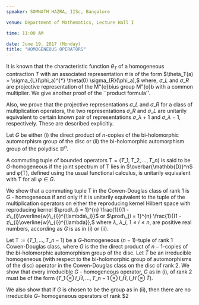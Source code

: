 ```yaml
---
speaker: SOMNATH HAZRA, IISc, Bangalore

venue: Department of Mathematics, Lecture Hall I

time: 11:00 AM

date: June 19, 2017 (Monday)
title: "HOMOGENEOUS OPERATORS"
---
```


It is known that the characteristic function $\theta_T$ of a
homogeneous contraction $T$ with an associated representation $\pi$ is of
the form
$\theta_T(a) = \sigma\_{L}(\phi_a)^{*\} \theta(0) \sigma\_{R}(\phi\_a),$
where, $\sigma\_{L}$ and $\sigma\_{R}$ are projective representation of the
M\"{o}bius group M\"{o}b with a common multiplier.  We give another proof
of the ``product formula''.

Also, we prove that the projective representations $\sigma\_L$ and
$\sigma\_R$ for a class of multiplication  operators, the two
representations $\sigma\_{R}$ and $\sigma\_{L}$ are unitarily equivalent to
certain known pair of representations $\sigma\_{\lambda + 1}$ and
$\sigma\_{\lambda - 1},$ respectively. These are described explicitly.

Let $G$ be either (i) the direct product of $n$-copies of the
bi-holomorphic automorphism group of the disc or (ii) the bi-holomorphic
automorphism group of the polydisc $\mathbb D^n.$

A commuting tuple of bounded operators $\mathsf{T} = (T\_1, T\_2,\ldots
,T\_n)$ is said to be $G$-homogeneous if the joint spectrum of $\mathsf{T}$
lies in $\overbar{\mathbb{D}}^n$ and $\varphi(\mathsf{T}),$ defined using
the usual functional calculus, is unitarily equivalent with $\mathsf{T}$
for all $\varphi \in G.$

We show that a commuting tuple $\mathsf{T}$ in the Cowen-Douglas class  of
  rank $1$ is $G$ - homogeneous if and only if it is unitarily equivalent
to the tuple of the multiplication operators on either the reproducing
kernel Hilbert space with reproducing kernel $\prod\_{i = 1}^{n}
\frac{1}{(1 - z\_{i}\overline{w}\_{i})^{\lambda\_i}}$ or $\prod\_{i = 1}^{n}
\frac{1}{(1 - z\_{i}\overline{w}\_{i})^{\lambda}},$ where $\lambda,$
$\lambda\_i$, $1 \leq i \leq n,$ are positive real numbers, according as
$G$ is as in (i) or (ii).

Let $\mathsf T:=(T\_1, \ldots ,T\_{n-1})$ be a $G$-homogeneous $(n-1)$-tuple
of rank $1$ Cowen-Douglas class, where $G$ is the  the direct product of
$n-1$-copies of the bi-holomorphic automorphism group of the disc.  Let
$\hat{T}$ be an irreducible homogeneous (with respect to the
bi-holomorphic group of automorphisms of the disc) operator in the
Cowen-Douglas class on the disc of rank $2$. We show that every
irreducible $G$ - homogeneous operator, $G$ as in (i), of rank $2$ must be
of the form $(T\_1\otimes I\_{\widehat{H}},\ldots , T\_{n-1}\otimes
I\_{\widehat{H}}, I\_H \otimes \hat{T}).$

We also show that if $G$ is chosen to be the group as in (ii), then there
are no irreducible $G$- homogeneous operators  of rank $2
